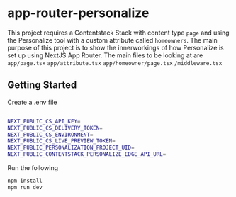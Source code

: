 
# app-router-personalize

  This project requires a Contentstack Stack with content type  `page` and using the Personalize tool with a custom attribute called `homeowners`. 
The main purpose of this project is to show the innerworkings of how Personalize is set up using NextJS App Router.
The main files to be looking at are 
`app/page.tsx`
`app/attribute.tsx`
`app/homeowner/page.tsx`
`/middleware.tsx`

## Getting Started

 Create a .env file
 ```bash

NEXT_PUBLIC_CS_API_KEY=
NEXT_PUBLIC_CS_DELIVERY_TOKEN=
NEXT_PUBLIC_CS_ENVIRONMENT=
NEXT_PUBLIC_CS_LIVE_PREVIEW_TOKEN=
NEXT_PUBLIC_PERSONALIZATION_PROJECT_UID=
NEXT_PUBLIC_CONTENTSTACK_PERSONALIZE_EDGE_API_URL=
```
Run the following
```bash
npm install
npm run dev
```